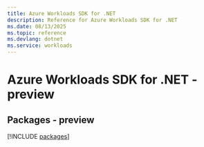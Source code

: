 ```yaml
---
title: Azure Workloads SDK for .NET
description: Reference for Azure Workloads SDK for .NET
ms.date: 08/13/2025
ms.topic: reference
ms.devlang: dotnet
ms.service: workloads
---
```

# Azure Workloads SDK for .NET - preview
## Packages - preview
[!INCLUDE [packages](workloads-index.md)]